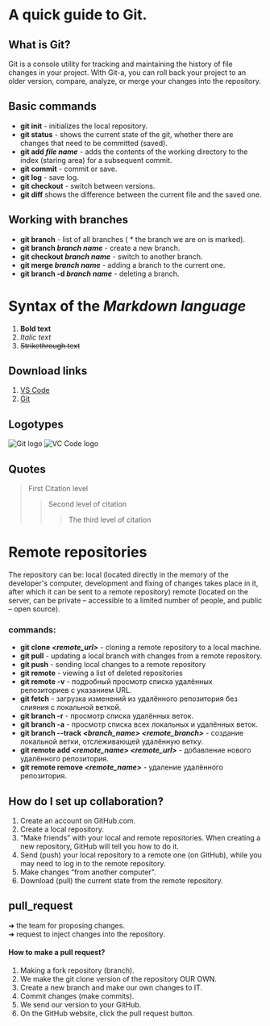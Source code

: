 # A quick guide to Git.
## What is Git?
Git is a console utility for tracking and maintaining the history of file changes in your project. With Git-a, you can roll back your project to an older version, compare, analyze, or merge your changes into the repository.
## Basic commands
* **git init** - initializes the local repository.
* **git status** - shows the current state of the git, whether there are changes that need to be committed (saved).
* **git add *file name*** - adds the contents of the working directory to the index (staring area) for a subsequent commit.
* **git commit** - commit or save.
* **git log** - save log.
* **git checkout** - switch between versions.
* **git diff** shows the difference between the current file and the saved one.
## Working with branches
* **git branch** - list of all branches ( * the branch we are on is marked).
* **git branch *branch name*** - create a new branch.
* **git checkout *branch name*** - switch to another branch.
* **git merge *branch name*** - adding a branch to the current one.
* **git branch -d *branch name*** - deleting a branch.
# Syntax of the *Markdown language*
1. **Bold text**
2. *Italic text*
3. ~~Strikethrough text~~
## Download links
1. [VS Code](https://code.visualstudio.com/Download)
2. [Git](https://git-scm.com/)
## Logotypes
![Git logo](logo.png)
![VC Code logo](logo2.png)
## Quotes
>First Citation level
>>Second level of citation
>>>The third level of citation
# Remote repositories
The repository can be: local (located directly in the memory of the developer's computer, development and fixing of changes takes place in it, after which it can be sent to a remote repository) remote (located on the server, can be private – accessible to a limited number of people, and public – open source).
### commands:
* **git clone  *<remote_url>*** - cloning a remote repository to a local machine.
* **git pull** - updating a local branch with changes from a remote repository.
* **git push** - sending local changes to a remote repository
* **git remote** - viewing a list of deleted repositories
* **git remote -v** - подробный просмотр списка удалённых репозиториев с указанием URL.
* **git fetch** - загрузка изменений из удалённого репозитория без слияния с локальной веткой.
* **git branch -r** - просмотр списка удалённых веток.
* **git branch -a** - просмотр списка всех локальных и удалённых веток.
* **git branch --track *<branch_name> <remote_branch>*** - создание локальной ветки, отслеживающей удалённую ветку.
* **git remote add *<remote_name> <remote_url>*** - добавление нового удалённого репозитория.
* **git remote remove *<remote_name>*** - удаление удалённого репозитория.
## How do I set up collaboration?
1. Create an account on GitHub.com.
2. Create a local repository.
3. “Make friends” with your local and remote repositories. 
When creating a new repository, GitHub will tell you how to do it.
4. Send (push) your local repository to a remote one (on GitHub), while
you may need to log in to the remote repository.
5. Make changes “from another computer".
6. Download (pull) the current state from the remote repository.
## pull_request
➜ the team for proposing changes.   
➜ request to inject changes into the repository.
#### How to make a pull request?
1. Making a fork repository (branch).
2. We make the git clone version of the repository OUR OWN.
3. Create a new branch and make our own changes to IT.
4. Commit changes (make commits).
5. We send our version to your GitHub.
6. On the GitHub website, click the pull request button.